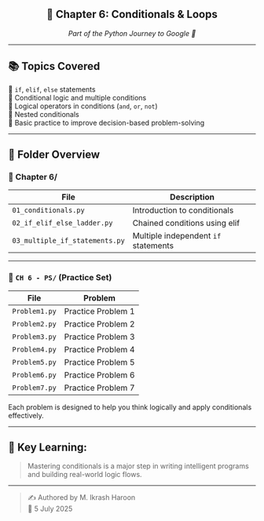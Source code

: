 <div align="center">
  <h2>📙 Chapter 6: Conditionals & Loops</h2>
  <p><i>Part of the Python Journey to Google 🚀</i></p>
</div>

---

## 📚 Topics Covered

🔹 `if`, `elif`, `else` statements  
🔹 Conditional logic and multiple conditions  
🔹 Logical operators in conditions (`and`, `or`, `not`)  
🔹 Nested conditionals  
🔹 Basic practice to improve decision-based problem-solving

---

## 📁 Folder Overview

### 📂 Chapter 6/
| File | Description |
|------|-------------|
| `01_conditionals.py` | Introduction to conditionals |
| `02_if_elif_else_ladder.py` | Chained conditions using elif |
| `03_multiple_if_statements.py` | Multiple independent `if` statements |

---

### 📂 `CH 6 - PS/` (Practice Set)

| File | Problem |
|------|---------|
| `Problem1.py` | Practice Problem 1 |
| `Problem2.py` | Practice Problem 2 |
| `Problem3.py` | Practice Problem 3 |
| `Problem4.py` | Practice Problem 4 |
| `Problem5.py` | Practice Problem 5 |
| `Problem6.py` | Practice Problem 6 |
| `Problem7.py` | Practice Problem 7 |

Each problem is designed to help you think logically and apply conditionals effectively.

---

## 🧠 Key Learning:
> Mastering conditionals is a major step in writing intelligent programs and building real-world logic flows.

---

> ✍️ Authored by M. Ikrash Haroon  
> 📅 5 July 2025
